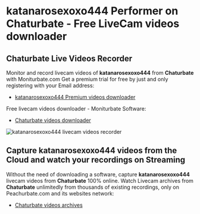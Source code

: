 # katanarosexoxo444 Performer on Chaturbate - Free LiveCam videos downloader

## Chaturbate Live Videos Recorder

Monitor and record livecam videos of **katanarosexoxo444** from **Chaturbate** with Moniturbate.com
Get a premium trial for free by just and only registering with your Email address:
* [katanarosexoxo444 Premium videos downloader](https://moniturbate.com/request-demo-licence-key.html)

Free livecam videos downloader - Moniturbate Software:
* [Chaturbate videos downloader](https://moniturbate.com/moniturbate-download-software.html)

![katanarosexoxo444 livecam videos recorder](https://peachurnet.com/templates/moniturbate-software.png)


## Capture katanarosexoxo444 videos from the Cloud and watch your recordings on Streaming

Without the need of downloading a software, capture **katanarosexoxo444** livecam videos from **Chaturbate** 100% online.
Watch Livecam archives from **Chaturbate** unlimitedly from thousands of existing recordings, only on Peachurbate.com and its websites network:
* [Chaturbate videos archives](https://peachurnet.com/)
